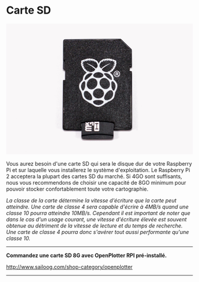 # Carte SD

![](../en/sd.png)

Vous aurez besoin d'une carte SD qui sera le disque dur de votre Raspberry Pi et sur laquelle vous installerez le système d'exploitation.
Le Raspberry Pi 2 acceptera la plupart des cartes SD du marché. Si 4GO sont suffisants, nous vous recommendons de choisir une capacité de 8GO minimum pour pouvoir stocker confortablement toute votre cartographie.

*La classe de la carte détermine la vitesse d'écriture que la carte peut atteindre. Une carte de classe 4 sera capable d'écrire à 4MB/s quand une classe 10 pourra atteindre 10MB/s. Cependant il est important de noter que dans le cas d'un usage courant, une vitesse d'écriture élevée est souvent obtenue au détriment de la vitesse de lecture et du temps de recherche. Une carte de classe 4 pourra donc s'avérer tout aussi performante qu'une classe 10.*

---

**Commandez une carte SD 8G avec OpenPlotter RPI pré-installé.**

http://www.sailoog.com/shop-category/openplotter

---